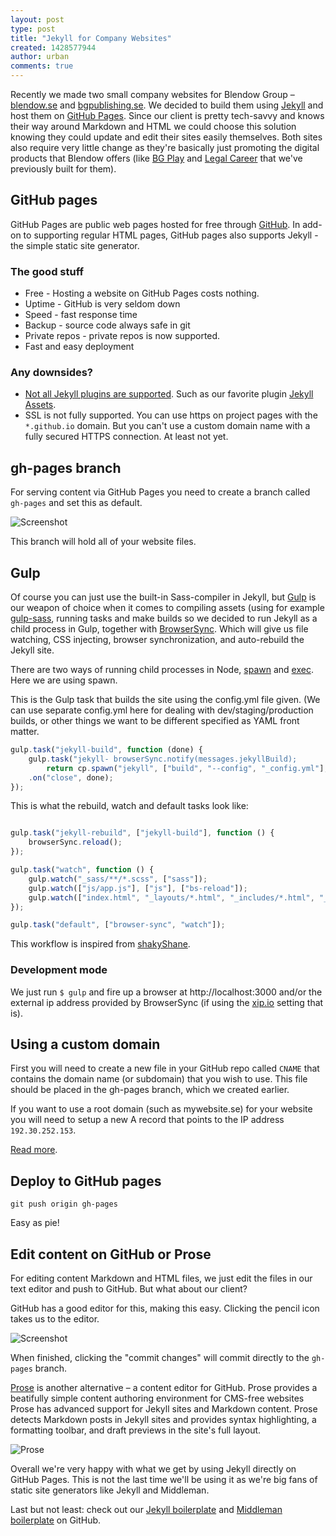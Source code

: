 ```yaml
---
layout: post
type: post
title: "Jekyll for Company Websites"
created: 1428577944
author: urban
comments: true
---
```


Recently we made two small company websites for Blendow Group – [blendow.se](http://www.blendow.se/) and [bgpublishing.se](http://www.bgpublishing.se). We decided to build them using [Jekyll](http://jekyllrb.com/) and host them on [GitHub Pages](https://pages.github.com/). Since our client is pretty tech-savvy and knows their way around Markdown and HTML we could choose this solution knowing they could update and edit their sites easily themselves. Both sites also require very little change as they're basically just promoting the digital products that Blendow offers (like [BG Play](https://www.bgplay.se) and [Legal Career](https://www.legalcareer.se) that we've previously built for them).

## GitHub pages
GitHub Pages are public web pages hosted for free through [GitHub](https://github.com/). In add-on to supporting regular HTML pages, GitHub pages also supports Jekyll - the simple static site generator.

### The good stuff
+ Free - Hosting a website on GitHub Pages costs nothing.
+ Uptime - GitHub is very seldom down
+ Speed - fast response time
+ Backup - source code always safe in git
+ Private repos - private repos is now supported.
+ Fast and easy deployment

### Any downsides?
+ [Not all Jekyll plugins are supported](https://pages.github.com/versions/). Such as our favorite plugin [Jekyll Assets](https://github.com/ixti/jekyll-assets). 
+ SSL is not fully supported. You can use https on project pages with the ``*.github.io`` domain. But you can't use a custom domain name with a fully secured HTTPS connection. At least not yet.

## gh-pages branch

For serving content via GitHub Pages you need to create a branch called ``gh-pages`` and set this as default.

![Screenshot](/images/2015/2015-04-28-jekyll-for-company-sites-branch.png)

This branch will hold all of your website files.

## Gulp

Of course you can just use the built-in Sass-compiler in Jekyll, but [Gulp](http://gulpjs.com/) is our weapon of choice when it comes to compiling assets (using for example [gulp-sass](https://www.npmjs.com/package/gulp-sass), running tasks and make builds so we decided to run Jekyll as a child process in Gulp, together with [BrowserSync](http://www.browsersync.io/). Which will give us file watching, CSS injecting, browser synchronization, and auto-rebuild the Jekyll site.

There are two ways of running child processes in Node, [spawn](https://nodejs.org/api/child_process.html#child_process_child_process_spawn_command_args_options) and [exec](http://nodejs.org/api/child_process.html#child_process_child_process_exec_command_options_callback). Here we are using spawn.

This is the Gulp task that builds the site using the config.yml file given. (We can use separate config.yml here for dealing with dev/staging/production builds, or other things we want to be different specified as YAML front matter.

```javascript
gulp.task("jekyll-build", function (done) {
	gulp.task("jekyll- browserSync.notify(messages.jekyllBuild);
		return cp.spawn("jekyll", ["build", "--config", "_config.yml"], {stdio: "inherit"})
	.on("close", done);
});
```

This is what the rebuild, watch and default tasks look like:

```javascript

gulp.task("jekyll-rebuild", ["jekyll-build"], function () {
    browserSync.reload();
});

gulp.task("watch", function () {
    gulp.watch("_sass/**/*.scss", ["sass"]);
    gulp.watch(["js/app.js"], ["js"], ["bs-reload"]);
    gulp.watch(["index.html", "_layouts/*.html", "_includes/*.html", "_posts/*"], ["jekyll-rebuild"]);
});

gulp.task("default", ["browser-sync", "watch"]);
```

This workflow is inspired from [shakyShane](https://github.com/shakyShane/jekyll-gulp-sass-browser-sync).

### Development mode

We just run ``$ gulp`` and fire up a browser at http://localhost:3000 and/or the external ip address provided by BrowserSync (if using the [xip.io](http://www.browsersync.io/docs/options/#option-xip) setting that is).

## Using a custom domain

First you will need to create a new file in your GitHub repo called ``CNAME`` that contains the domain name (or subdomain) that you wish to use. This file should be placed in the gh-pages branch, which we created earlier.

If you want to use a root domain (such as mywebsite.se) for your website you will need to setup a new A record that points to the IP address ``192.30.252.153``. 

[Read more](https://help.github.com/articles/tips-for-configuring-an-a-record-with-your-dns-provider/).


## Deploy to GitHub pages
	
	git push origin gh-pages

Easy as pie!

## Edit content on GitHub or Prose

For editing content Markdown and HTML files, we just edit the files in our text editor and push to GitHub. But what about our client?

GitHub has a good editor for this, making this easy. Clicking the pencil icon takes us to the editor. 

![Screenshot](/images/2015/2015-04-28-jekyll-for-company-sites-icon-edit.png)

When finished, clicking the "commit changes" will commit directly to the ``gh-pages`` branch. 

[Prose](http://prose.io/) is another alternative – a content editor for GitHub. Prose provides a beatifully simple content authoring environment for CMS-free websites Prose has advanced support for Jekyll sites and Markdown content. Prose detects Markdown posts in Jekyll sites and provides syntax highlighting, a formatting toolbar, and draft previews in the site's full layout.

![Prose](/images/2015/2015-04-28-jekyll-for-company-sites-prose.png)

Overall we're very happy with what we get by using Jekyll directly on GitHub Pages. This is not the last time we'll be using it as we're big fans of static site generators like Jekyll and Middleman.

Last but not least: check out our [Jekyll boilerplate](https://github.com/kollegorna/jekyll-boilerplate) and [Middleman boilerplate](https://github.com/kollegorna/middleman-boilerplate) on GitHub.
